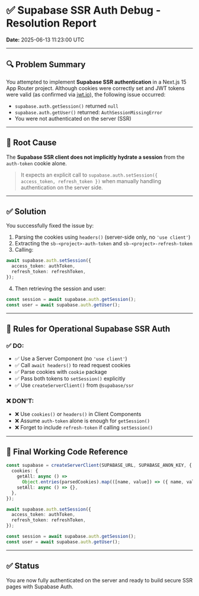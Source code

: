 # ✅ Supabase SSR Auth Debug - Resolution Report

**Date:** 2025-06-13 11:23:00 UTC

---

## 🔍 Problem Summary

You attempted to implement **Supabase SSR authentication** in a Next.js 15 App Router project. Although cookies were correctly set and JWT tokens were valid (as confirmed via [jwt.io](https://jwt.io)), the following issue occurred:

- `supabase.auth.getSession()` returned `null`
- `supabase.auth.getUser()` returned: `AuthSessionMissingError`
- You were not authenticated on the server (SSR)

---

## 🧨 Root Cause

The **Supabase SSR client does not implicitly hydrate a session** from the `auth-token` cookie alone.

> It expects an explicit call to `supabase.auth.setSession({ access_token, refresh_token })` when manually handling authentication on the server side.

---

## ✅ Solution

You successfully fixed the issue by:

1. Parsing the cookies using `headers()` (server-side only, no `'use client'`)
2. Extracting the `sb-<project>-auth-token` and `sb-<project>-refresh-token`
3. Calling:

```ts
await supabase.auth.setSession({
  access_token: authToken,
  refresh_token: refreshToken,
});
```

4. Then retrieving the session and user:

```ts
const session = await supabase.auth.getSession();
const user = await supabase.auth.getUser();
```

---

## 🧭 Rules for Operational Supabase SSR Auth

### ✅ DO:

- ✅ Use a Server Component (no `'use client'`)
- ✅ Call `await headers()` to read request cookies
- ✅ Parse cookies with `cookie` package
- ✅ Pass both tokens to `setSession()` explicitly
- ✅ Use `createServerClient()` from `@supabase/ssr`

### ❌ DON'T:

- ❌ Use `cookies()` or `headers()` in Client Components
- ❌ Assume `auth-token` alone is enough for `getSession()`
- ❌ Forget to include `refresh-token` if calling `setSession()`

---

## 📄 Final Working Code Reference

```ts
const supabase = createServerClient(SUPABASE_URL, SUPABASE_ANON_KEY, {
  cookies: {
    getAll: async () =>
      Object.entries(parsedCookies).map(([name, value]) => ({ name, value })),
    setAll: async () => {},
  },
});

await supabase.auth.setSession({
  access_token: authToken,
  refresh_token: refreshToken,
});

const session = await supabase.auth.getSession();
const user = await supabase.auth.getUser();
```

---

## ✅ Status

You are now fully authenticated on the server and ready to build secure SSR pages with Supabase Auth.
